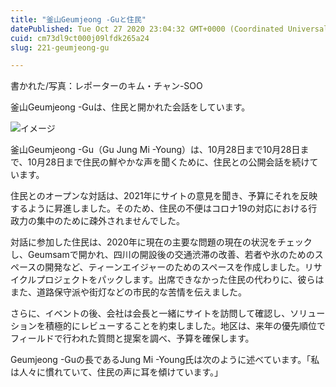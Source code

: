 ```yaml
---
title: "釜山Geumjeong -Guと住民"
datePublished: Tue Oct 27 2020 23:04:32 GMT+0000 (Coordinated Universal Time)
cuid: cm73dl9ct000j09lfdk265a24
slug: 221-geumjeong-gu

---
```



書かれた/写真：レポーターのキム・チャン-SOO

釜山Geumjeong -Guは、住民と開かれた会話をしています。

![イメージ](https://cdn.hashnode.com/res/hashnode/image/upload/v1739453310678/fa3344fb-ac7b-4777-be64-b81a52d608f8.jpeg)

釜山Geumjeong -Gu（Gu Jung Mi -Young）は、10月28日まで10月28日まで、10月28日まで住民の鮮やかな声を聞くために、住民との公開会話を続けています。

住民とのオープンな対話は、2021年にサイトの意見を聞き、予算にそれを反映するように昇進しました。そのため、住民の不便はコロナ19の対応における行政力の集中のために疎外されませんでした。

対話に参加した住民は、2020年に現在の主要な問題の現在の状況をチェックし、Geumsamで開かれ、四川の開設後の交通渋滞の改善、若者や氷のためのスペースの開発など、ティーンエイジャーのためのスペースを作成しました。リサイクルプロジェクトをパックします。出席できなかった住民の代わりに、彼らはまた、道路保守派や街灯などの市民的な苦情を伝えました。

さらに、イベントの後、会社は会長と一緒にサイトを訪問して確認し、ソリューションを積極的にレビューすることを約束しました。地区は、来年の優先順位でフィールドで行われた質問と提案を調べ、予算を確保します。

Geumjeong -Guの長であるJung Mi -Young氏は次のように述べています。「私は人々に慣れていて、住民の声に耳を傾けています。」